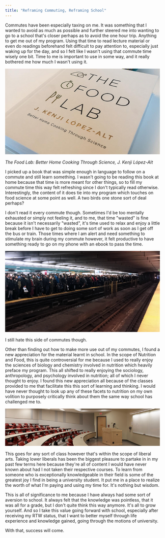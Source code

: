 ```yaml
---
title: "Reframing Commuting, Reframing School"
---
```


Commutes have been especially taxing on me. It was something that I wanted to avoid as much as possible and further steered me into wanting to go to a school that's closer perhaps as to avoid the one hour trip. Anything to get me out of my program. Using that time to read lecture material or even do readings beforehand felt difficult to pay attention to, especially just waking up for the day, and so I felt like I wasn't using that commute time wisely one bit. Time to me is important to use in some way, and it really bothered me how much I wasn't using it.

![Book](./book.png)

*The Food Lab: Better Home Cooking Through Science, J. Kenji López-Alt*

I picked up a book that was simple enough in language to follow on a commute and still learn something. I wasn't going to be reading this book at home because that time is more meant for other things, so to fill my commute time this way felt refreshing since I don't typically read otherwise. Interestingly, the content of it does tie into my program which touches on food science at some point as well. A two birds one stone sort of deal perhaps?

I don't read it every commute though. Sometimes I'd be too mentally exhausted or simply not feeling it, and to me, that time "wasted" is fine because it isn't necessarily "wasted", it's time used to relax and enjoy a little break before I have to get to doing some sort of work as soon as I get off the bus or train. Those times where I am alert and need something to stimulate my brain during my commute however, it felt productive to have something ready to go on my phone with an ebook to pass the time. 

![TTC](./commute.png)

I still hate this side of commutes though.

Other than finding out how to make more use out of my commutes, I found a new appreciation for the material learnt in school. In the scope of Nutrition and Food, this is quite controversial for me because I used to really enjoy the sciences of biology and chemistry involved in nutrition which heavily preface my program. This all shifted to really enjoying the sociology, anthropology, and psychology involved in nutrition; all of which I never thought to enjoy. I found this new appreciation all because of the classes provided to me that facilitate this this sort of learning and thinking. I would have never thought to look up any of these facets to nutrition on my own volition to purposely critically think about them the same way school has challenged me to. 

![Lecture](./lecture.png)

This goes for any sort of class however that's within the scope of liberal arts. Taking lower liberals has been the biggest pleasure to partake in in my past few terms here because they're all of content I would have never known about had I not taken their respective courses. To learn from someone who is exceptionally knowledgeable in their field is some of the greatest joy I find in being a university student. It put me in a place to realize the worth of what I'm paying and using my time for. It's nothing but wisdom.

This is all of significance to me because I have always had some sort of aversion to school. It always felt that the knowledge was pointless, that it was all for a grade, but I don't quite think this way anymore. It's all to grow yourself. And so I take this value going forward with school, especially after receiving my RTW status, that I want to better myself through life experience and knowledge gained, going through the motions of university.

With that, success will come.
